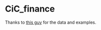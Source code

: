 # CiC_finance

Thanks to [this guy](https://github.com/guipsamora/pandas_exercises) for the data and examples.
